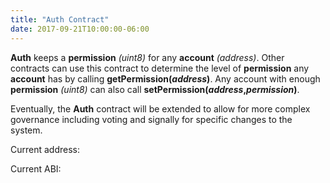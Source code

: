 ```yaml
---
title: "Auth Contract"
date: 2017-09-21T10:00:00-06:00
---
```

**Auth** keeps a **permission** *(uint8)* for any **account** *(address)*. Other contracts can use this contract to determine the level of **permission** any **account** has by calling **getPermission(*address*)**. Any account with enough **permission** *(uint8)* can also call **setPermission(*address*,*permission*)**.

<!--RQC CODE solidity Auth/Auth.sol -->

Eventually, the **Auth** contract will be extended to allow for more complex governance including voting and signally for specific changes to the system.


Current address:
<!--RQC ADDRESS Auth/Auth.address -->

Current ABI:
<!--RQC ABI Auth/Auth.abi -->
